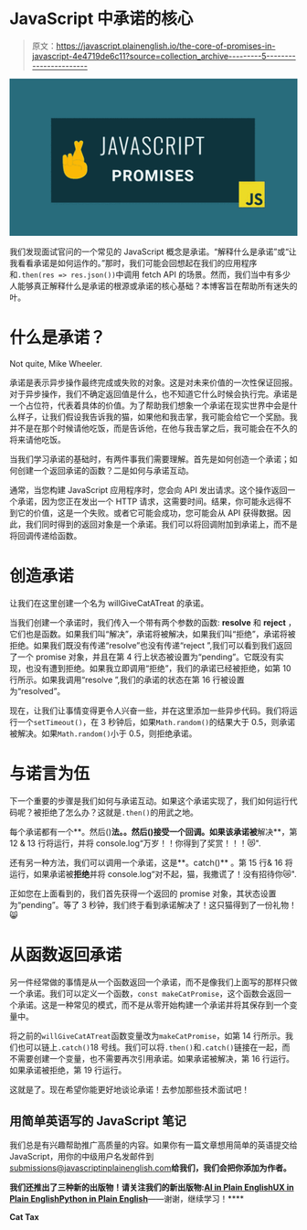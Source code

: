 # JavaScript 中承诺的核心

> 原文：<https://javascript.plainenglish.io/the-core-of-promises-in-javascript-4e4719de6c11?source=collection_archive---------5----------------------->

![](img/d9136e0db68bc894a453e5458802958d.png)

我们发现面试官问的一个常见的 JavaScript 概念是承诺。“解释什么是承诺”或“让我看看承诺是如何运作的。”那时，我们可能会回想起在我们的应用程序和`.then(res => res.json())`中调用 fetch API 的场景。然而，我们当中有多少人能够真正解释什么是承诺的根源或承诺的核心基础？本博客旨在帮助所有迷失的叶。

# **什么是承诺？**

Not quite, Mike Wheeler.

承诺是表示异步操作最终完成或失败的对象。这是对未来价值的一次性保证回报。对于异步操作，我们不确定返回值是什么，也不知道它什么时候会执行完。承诺是一个占位符，代表着具体的价值。为了帮助我们想象一个承诺在现实世界中会是什么样子，让我们假设我告诉我的猫，如果他和我击掌，我可能会给它一个奖励。我并不是在那个时候请他吃饭，而是告诉他，在他与我击掌之后，我可能会在不久的将来请他吃饭。

当我们学习承诺的基础时，有两件事我们需要理解。首先是如何创造一个承诺；如何创建一个返回承诺的函数？二是如何与承诺互动。

通常，当您构建 JavaScript 应用程序时，您会向 API 发出请求。这个操作返回一个承诺，因为您正在发出一个 HTTP 请求，这需要时间。结果，你可能永远得不到它的价值，这是一个失败。或者它可能会成功，您可能会从 API 获得数据。因此，我们同时得到的返回对象是一个承诺。我们可以将回调附加到承诺上，而不是将回调传递给函数。

# **创造承诺**

让我们在这里创建一个名为 willGiveCatATreat 的承诺。

当我们创建一个承诺时，我们传入一个带有两个参数的函数: **resolve** 和 **reject** ，它们也是函数。如果我们叫“解决”，承诺将被解决，如果我们叫“拒绝”，承诺将被拒绝。如果我们既没有传递“resolve”也没有传递“reject ”,我们可以看到我们返回了一个 promise 对象，并且在第 4 行上状态被设置为“pending”。它既没有实现，也没有遭到拒绝。如果我立即调用“拒绝”，我们的承诺已经被拒绝，如第 10 行所示。如果我调用“resolve ”,我们的承诺的状态在第 16 行被设置为“resolved”。

现在，让我们让事情变得更令人兴奋一些，并在这里添加一些异步代码。我们将运行一个`setTimeout()`，在 3 秒钟后，如果`Math.random()`的结果大于 0.5，则承诺被解决。如果`Math.random()`小于 0.5，则拒绝承诺。

# **与诺言为伍**

下一个重要的步骤是我们如何与承诺互动。如果这个承诺实现了，我们如何运行代码呢？被拒绝了怎么办？这就是`.then()`的用武之地。

每个承诺都有一个**。然后()**法。。然后()接受一个回调。如果该承诺被**解决**，第 12 & 13 行将运行，并将 console.log“万岁！！你得到了奖赏！！！😻".

还有另一种方法，我们可以调用一个承诺，这是**。catch()** 。第 15 行& 16 将运行，如果承诺被**拒绝**并将 console.log“对不起，猫，我撒谎了！没有招待你😿".

正如您在上面看到的，我们首先获得一个返回的 promise 对象，其状态设置为“pending”。等了 3 秒钟，我们终于看到承诺解决了！这只猫得到了一份礼物！😸

# **从函数返回承诺**

另一件经常做的事情是从一个函数返回一个承诺，而不是像我们上面写的那样只做一个承诺。我们可以定义一个函数，`const makeCatPromise`，这个函数会返回一个承诺。这是一种常见的模式，而不是从零开始构建一个承诺并将其保存到一个变量中。

将之前的`willGiveCatATreat`函数变量改为`makeCatPromise`，如第 14 行所示。我们也可以链上`.catch()`18 号线。我们可以将`.then()`和`.catch()`链接在一起，而不需要创建一个变量，也不需要再次引用承诺。如果承诺被解决，第 16 行运行。如果承诺被拒绝，第 19 行运行。

这就是了。现在希望你能更好地谈论承诺！去参加那些技术面试吧！

## **用简单英语写的 JavaScript 笔记**

我们总是有兴趣帮助推广高质量的内容。如果你有一篇文章想用简单的英语提交给 JavaScript，用你的中级用户名发邮件到 submissions@javascriptinplainenglish.com[](mailto:submissions@javascriptinplainenglish.com)**给我们，我们会把你添加为作者。**

**我们还推出了三种新的出版物！请关注我们的新出版物:[**AI in Plain English**](https://medium.com/ai-in-plain-english)[**UX in Plain English**](https://medium.com/ux-in-plain-english)[**Python in Plain English**](https://medium.com/python-in-plain-english)**——谢谢，继续学习！****

****Cat Tax****